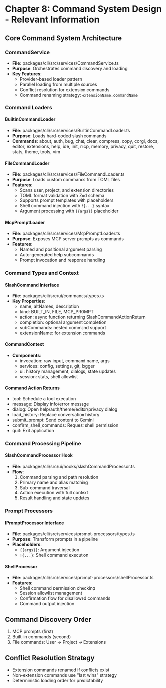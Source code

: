 # Chapter 8: Command System Design - Relevant Information

## Core Command System Architecture

### CommandService
- **File**: packages/cli/src/services/CommandService.ts
- **Purpose**: Orchestrates command discovery and loading
- **Key Features**:
  - Provider-based loader pattern
  - Parallel loading from multiple sources
  - Conflict resolution for extension commands
  - Command renaming strategy: `extensionName.commandName`

### Command Loaders

#### BuiltinCommandLoader
- **File**: packages/cli/src/services/BuiltinCommandLoader.ts
- **Purpose**: Loads hard-coded slash commands
- **Commands**: about, auth, bug, chat, clear, compress, copy, corgi, docs, editor, extensions, help, ide, init, mcp, memory, privacy, quit, restore, stats, theme, tools, vim

#### FileCommandLoader
- **File**: packages/cli/src/services/FileCommandLoader.ts
- **Purpose**: Loads custom commands from TOML files
- **Features**:
  - Scans user, project, and extension directories
  - TOML format validation with Zod schema
  - Supports prompt templates with placeholders
  - Shell command injection with `!{...}` syntax
  - Argument processing with `{{args}}` placeholder

#### McpPromptLoader
- **File**: packages/cli/src/services/McpPromptLoader.ts
- **Purpose**: Exposes MCP server prompts as commands
- **Features**:
  - Named and positional argument parsing
  - Auto-generated help subcommands
  - Prompt invocation and response handling

### Command Types and Context

#### SlashCommand Interface
- **File**: packages/cli/src/ui/commands/types.ts
- **Key Properties**:
  - name, altNames, description
  - kind: BUILT_IN, FILE, MCP_PROMPT
  - action: async function returning SlashCommandActionReturn
  - completion: optional argument completion
  - subCommands: nested command support
  - extensionName: for extension commands

#### CommandContext
- **Components**:
  - invocation: raw input, command name, args
  - services: config, settings, git, logger
  - ui: history management, dialogs, state updates
  - session: stats, shell allowlist

#### Command Action Returns
- tool: Schedule a tool execution
- message: Display info/error message
- dialog: Open help/auth/theme/editor/privacy dialog
- load_history: Replace conversation history
- submit_prompt: Send content to Gemini
- confirm_shell_commands: Request shell permission
- quit: Exit application

### Command Processing Pipeline

#### SlashCommandProcessor Hook
- **File**: packages/cli/src/ui/hooks/slashCommandProcessor.ts
- **Flow**:
  1. Command parsing and path resolution
  2. Primary name and alias matching
  3. Sub-command traversal
  4. Action execution with full context
  5. Result handling and state updates

### Prompt Processors

#### IPromptProcessor Interface
- **File**: packages/cli/src/services/prompt-processors/types.ts
- **Purpose**: Transform prompts in a pipeline
- **Placeholders**:
  - `{{args}}`: Argument injection
  - `!{...}`: Shell command execution

#### ShellProcessor
- **File**: packages/cli/src/services/prompt-processors/shellProcessor.ts
- **Features**:
  - Shell command permission checking
  - Session allowlist management
  - Confirmation flow for disallowed commands
  - Command output injection

## Command Discovery Order
1. MCP prompts (first)
2. Built-in commands (second)
3. File commands: User → Project → Extensions

## Conflict Resolution Strategy
- Extension commands renamed if conflicts exist
- Non-extension commands use "last wins" strategy
- Deterministic loading order for predictability